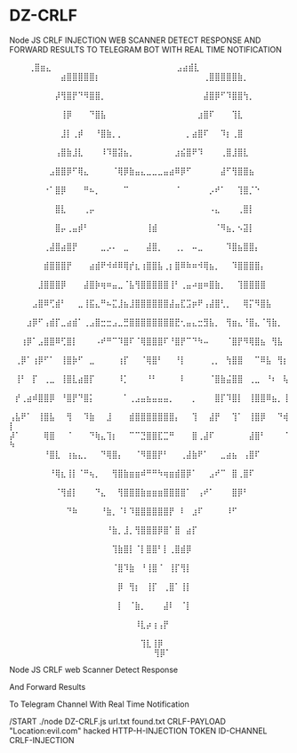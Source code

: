 # DZ-CRLF
Node JS CRLF INJECTION WEB SCANNER DETECT RESPONSE AND FORWARD RESULTS TO TELEGRAM BOT WITH REAL TIME NOTIFICATION

⠀⠀⠀         ⢀⣿⣶⣄⠀⠀⠀⠀⠀⠀⠀⠀⠀⠀⠀⠀⠀⠀⠀⠀⠀⠀⠀⠀⠀⠀⣠⣴⣾⣇⠀⠀⠀⠀⠀⠀⠀⠀⠀⠀
⠀⠀⠀⠀⠀⠀⠀⠀⠀⣴⣿⣿⣿⣿⣿⡆⠀⠀⠀⠀⠀⠀⠀⠀⠀⠀⠀⠀⠀⠀⠀⠀⠀⠀⢀⣿⣿⣿⣿⣿⣷⡀⠀⠀⠀⠀⠀⠀⠀⠀
⠀⠀⠀⠀⠀⠀⠀⠀⡼⢻⣿⡟⠙⠻⣿⣿⡀⠀⠀⠀⠀⠀⠀⠀⠀⠀⠀⠀⠀⠀⠀⠀⠀⠀⣼⣿⡿⠋⠹⣿⣿⢳⡀⠀⠀⠀⠀⠀⠀⠀
⠀⠀⠀⠀⠀⠀⠀⠀⠀⢸⡿⠀⠀⠀⠙⣿⣧⠀⠀⠀⠀⠀⠀⠀⠀⠀⠀⠀⠀⠀⠀⠀⠀⣰⣿⠏⠀⠀⠀⢹⣇⠀⠀⠀⠀⠀⠀⠀⠀⠀
⠀⠀⠀⠀⠀⠀⠀⠀⠀⣸⡇⢀⡾⠀⠀⠘⣿⣷⡀⡀⠀⠀⠀⠀⠀⠀⠀⠀⠀⠀⠀⡀⣴⣿⠏⠀⠀⠹⡆⢀⣿⠀⠀⠀⠀⠀⠀⠀⠀⠀
⠀⠀⠀⠀⠀⠀⠀⠀⢠⣿⣷⣸⣇⠀⠀⠀⠸⠹⣿⣽⣦⡀⠀⠀⠀⠀⠀⠀⠀⣰⣮⣿⠟⠹⠀⠀⠀⢀⣿⣸⣿⣇⠀⠀⠀⠀⠀⠀⠀⠀
⠀⠀⠀⠀⠀⠀⠀⣠⣿⣿⡿⠋⢿⣄⠀⠀⠀⠀⠈⢿⡿⣷⣤⣄⣀⣀⣀⣤⣴⠿⡿⠋⠀⠀⠀⠀⠀⣼⠋⢻⣿⣿⣦⠀⠀⠀⠀⠀⠀⠀
⠀⠀⠀⠀⠀⠀⠐⠁⣿⡿⠀⠀⠀⠛⠦⡀⠀⠀⠀⠀⠉⠀⠀⠀⠀⠀⠀⠀⠀⠈⠀⠀⠀⠀⠀⡠⠞⠁⠀⠀⢹⣿⡈⠑⠀⠀⠀⠀⠀⠀
⠀⠀⠀⠀⠀⠀⠀⠀⣿⣇⠀⠀⠀⢀⡤⠀⠀⠀⠀⠀⠀⠀⠀⠀⠀⠀⠀⠀⠀⠀⠀⠀⠀⠀⠀⠠⣄⠀⠀⠀⢀⣿⡇⠀⠀⠀⠀⠀⠀⠀
⠀⠀⠀⠀⠀⠀⠀⠀⣿⡤⢀⣤⡾⠃⠀⠀⠀⠀⠀⠀⠀⠀⠀⠀⢸⣾⠀⠀⠀⠀⠀⠀⠀⠀⠀⠀⠈⠻⣦⡀⠢⣽⡇⠀⠀⠀⠀⠀⠀⠀
⠀⠀⠀⠀⠀⠀⢀⣼⣿⣴⣿⡟⠀⠀⠀⠀⣀⡠⠄⠀⣀⠀⠀⠀⣼⣿⡀⠀⠀⢀⡀⠀⠤⣀⠀⠀⠀⠀⠹⣿⣦⣿⣿⡄⠀⠀⠀⠀⠀⠀
⠀⠀⠀⠀⠀⠀⣾⣿⣿⣿⡟⠀⠀⠀⣴⣾⠟⠺⠾⠿⢿⡞⣆⢰⣿⣿⣧⢀⡆⣿⠿⠷⠶⠺⢿⣦⡀⠀⠀⠹⣿⣿⣿⣿⡄⠀⠀⠀⠀⠀
⠀⠀⠀⠀⠀⣸⣿⣿⣿⡿⠀⠀⠀⣼⣿⡷⢶⠶⣤⣀⠈⣧⢻⣿⣿⣿⣿⣿⢸⠃⢀⣤⠴⣶⠶⣿⣷⡀⠀⠀⢹⣿⣿⣿⣿⠀⠀⠀⠀⠀
⠀⠀⠀⠀⣠⣿⠿⢋⣾⠃⠀⠀⣀⢸⣯⣄⠛⠦⣍⣸⣦⣸⣿⣿⣿⣿⣿⣿⣼⣤⣏⣩⡶⠟⢠⣼⣿⢃⡀⠀⠀⢿⡍⠻⣿⣧⠀⠀⠀⠀
⠀⠀⠀⣰⡿⠋⢠⣾⡏⣀⣴⣾⠁⢀⣠⣿⣒⣒⣠⣀⣛⣿⣿⣿⣿⣿⣿⣿⣿⣟⢂⣤⣄⣒⣻⣧⡀⠀⢻⣶⣄⠘⣿⣄⠈⢻⣷⡀⠀⠀
⠀⠀⢰⡿⠁⣠⣿⣿⠿⢋⣿⡇⠀⠀⠀⠠⠞⠛⠉⠹⣿⠏⠈⢿⣿⣿⣿⠏⠘⣿⡟⠉⠙⠳⠤⠀⠀⠀⠈⣿⡟⠻⢿⣿⣦⠀⢻⣧⠀⠀
⠀⢀⡿⠁⢰⡿⠋⠁⠀⢸⣿⡷⠋⠀⣀⠀⠀⠀⠀⢰⡏⠀⠀⠈⢿⣿⠃⠀⠀⠘⡇⠀⠀⠀⠀⢀⡀⠀⢳⣿⣿⠀⠀⠉⠿⣧⠀⢻⡆⠀
⠀⢸⠃⠀⡏⠀⢀⣀⠀⢸⣿⣇⣴⣿⡏⠀⠀⠀⠀⠸⡁⠀⠀⠀⠘⠃⠀⠀⠀⠀⠇⠀⠀⠀⠀⠈⣿⣷⣬⣿⣿⠀⢀⣀⠀⠘⠆⠀⢧⠀
⠀⡞⢀⣴⠾⣿⣿⡿⠀⠘⣿⡟⠙⣿⡅⠀⠀⠀⠀⠀⠁⢀⣠⣤⣦⣤⣤⣤⡀⠀⠀⠀⡀⠀⠀⠀⣿⡏⠹⣿⡇⠀⢸⣿⣿⠿⣦⡀⢸⠀
⢠⣧⠟⠁⠀⢸⣿⣧⠀⠀⢻⠀⠀⠹⣷⠀⠀⣸⠀⠀⠀⣾⣿⣿⣿⣿⣿⣿⣿⡄⠀⠀⢹⠀⠀⣼⡟⠀⠀⢹⠁⠀⢸⣿⡿⠀⠀⠙⢾⡇
⡼⠁⠀⠀⠀⠀⢿⣿⠀⠀⠈⠀⠀⠀⠙⢷⣄⢹⡆⠀⠀⠉⠉⣙⣿⣿⣏⣉⠛⠀⠀⠀⣿⢀⣼⠏⠀⠀⠀⠀⠀⠀⣼⣿⠃⠀⠀⠀⠈⠳
⠀⠀⠀⠀⠀⠀⠘⣿⣇⠀⢰⣦⣄⡀⠀⠀⠙⢿⣿⡄⠀⠀⠈⠻⣿⣿⡟⠃⠀⠀⢀⣼⣷⠟⠁⠀⠀⣀⣴⣦⠀⢠⣿⠏⠀⠀⠀⠀⠀⠀
⠀⠀⠀⠀⠀⠀⠀⠘⢿⣆⢸⡇⠈⠛⢦⡀⠀⠀⢻⣿⣷⣶⣶⠾⠛⠛⠳⢶⣶⣾⣿⡿⠁⠀⠀⣠⠞⠉⠀⣿⢀⣿⠏⠀⠀⠀⠀⠀⠀⠀
⠀⠀⠀⠀⠀⠀⠀⠀⠈⢻⣾⡇⠀⠀⠀⠙⣄⠀⠀⢻⣿⣿⣿⣷⣶⣶⣶⣿⣿⣿⣿⠁⠀⢠⠞⠁⠀⠀⠀⣿⡿⠃⠀⠀⠀⠀⠀⠀⠀⠀
⠀⠀⠀⠀⠀⠀⠀⠀⠀⠀⠙⠷⠀⠀⠀⠀⠘⣷⡀⠈⠇⠹⣿⣿⣿⣿⣿⣿⡟⠀⠇⠀⣰⠏⠀⠀⠀⠀⠸⠋⠀⠀⠀⠀⠀⠀⠀⠀⠀⠀
⠀⠀⠀⠀⠀⠀⠀⠀⠀⠀⠀⠀⠀⠀⠀⠀⠀⠘⣷⡀⣸⡀⢻⣿⣿⣿⡿⣿⠁⣿⠀⣴⡏⠀⠀⠀⠀⠀⠀⠀⠀⠀⠀⠀⠀⠀⠀⠀⠀⠀
⠀⠀⠀⠀⠀⠀⠀⠀⠀⠀⠀⠀⠀⠀⠀⠀⠀⠀⢹⣷⣿⡇⠈⡇⣿⣿⠃⡇⢀⣿⣾⡿⠀⠀⠀⠀⠀⠀⠀⠀⠀⠀⠀⠀⠀⠀⠀⠀⠀⠀
⠀⠀⠀⠀⠀⠀⠀⠀⠀⠀⠀⠀⠀⠀⠀⠀⠀⠀⠈⣿⠹⣷⠀⠘⢸⣿⠈⠀⢸⡏⢻⡇⠀⠀⠀⠀⠀⠀⠀⠀⠀⠀⠀⠀⠀⠀⠀⠀⠀⠀
⠀⠀⠀⠀⠀⠀⠀⠀⠀⠀⠀⠀⠀⠀⠀⠀⠀⠀⠀⡿⠀⢻⡆⠀⢸⡏⠀⢀⣿⠁⢸⡇⠀⠀⠀⠀⠀⠀⠀⠀⠀⠀⠀⠀⠀⠀⠀⠀⠀⠀
⠀⠀⠀⠀⠀⠀⠀⠀⠀⠀⠀⠀⠀⠀⠀⠀⠀⠀⠀⡇⠀⠈⣷⡀⠀⠀⠀⣼⠇⠀⠈⡇⠀⠀⠀⠀⠀⠀⠀⠀⠀⠀⠀⠀⠀⠀⠀⠀⠀⠀
⠀⠀⠀⠀⠀⠀⠀⠀⠀⠀⠀⠀⠀⠀⠀⠀⠀⠀⠀⠀⠀⠀⠸⣇⡴⢰⢠⡟⠀⠀⠀⠀⠀⠀⠀⠀⠀⠀⠀⠀⠀⠀⠀⠀⠀⠀⠀⠀⠀⠀
⠀⠀⠀⠀⠀⠀⠀⠀⠀⠀⠀⠀⠀⠀⠀⠀⠀⠀⠀⠀⠀⠀⠀⢹⣇⢸⡿⠀⠀⠀⠀⠀⠀⠀⠀⠀⠀⠀⠀⠀⠀⠀⠀⠀⠀⠀⠀⠀⠀⠀
⠀⠀⠀⠀⠀⠀⠀⠀⠀⠀⠀⠀⠀⠀⠀⠀⠀⠀⠀⠀⠀⠀⠀⠀⢻⡿⠁⠀⠀⠀⠀⠀⠀⠀


Node JS CRLF web Scanner Detect Response

And Forward Results

To Telegram Channel With Real Time Notification

/START ./node DZ-CRLF.js url.txt found.txt CRLF-PAYLOAD "Location:evil.com" hacked HTTP-H-INJECTION TOKEN ID-CHANNEL CRLF-INJECTION
